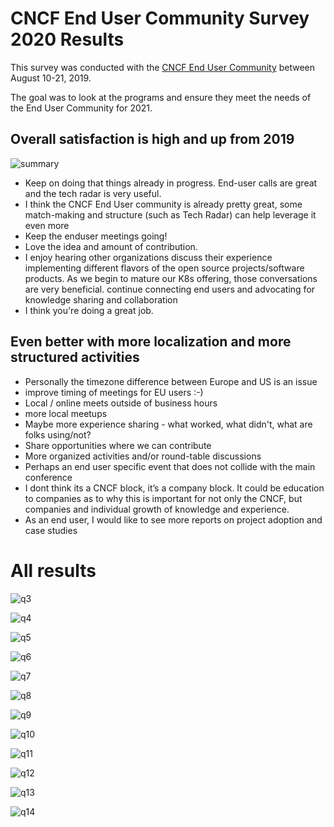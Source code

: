 # CNCF End User Community Survey 2020 Results

This survey was conducted with the [CNCF End User Community](https://www.cncf.io/people/end-user-community/) between August 10-21, 2019.

The goal was to look at the programs and ensure they meet the needs of the End User Community for 2021.

## Overall satisfaction is high and up from 2019

![summary](summary.png)

* Keep on doing that things already in progress. End-user calls are great and the tech radar is very useful.
* I think the CNCF End User community is already pretty great, some match-making and structure (such as Tech Radar) can help leverage it even more
* Keep the enduser meetings going!
* Love the idea and amount of contribution.
* I enjoy hearing other organizations discuss their experience implementing different flavors of the open source projects/software products. As we begin to mature our K8s offering, those conversations are very beneficial.
continue connecting end users and advocating for knowledge sharing and collaboration
* I think you're doing a great job.

## Even better with more localization and more structured activities

* Personally the timezone difference between Europe and US is an issue
* improve timing of meetings for EU users :-)
* Local / online meets outside of business hours 
* more local meetups
* Maybe more experience sharing - what worked, what didn't, what are folks using/not?
* Share opportunities where we can contribute
* More organized activities and/or round-table discussions
* Perhaps an end user specific event that does not collide with the main conference
* I dont think its a CNCF block, it’s a company block. It could be education to companies as to why this is important for not only the CNCF, but companies and individual growth of knowledge and experience.
* As an end user, I would like to see more reports on project adoption and case studies

# All results

![q3](q3.png)

![q4](q4.png)

![q5](q5.png)

![q6](q6.png)

![q7](q7.png)

![q8](q8.png)

![q9](q9.png)

![q10](q10.png)

![q11](q11.png)

![q12](q12.png)

![q13](q13.png)

![q14](q14.png)
